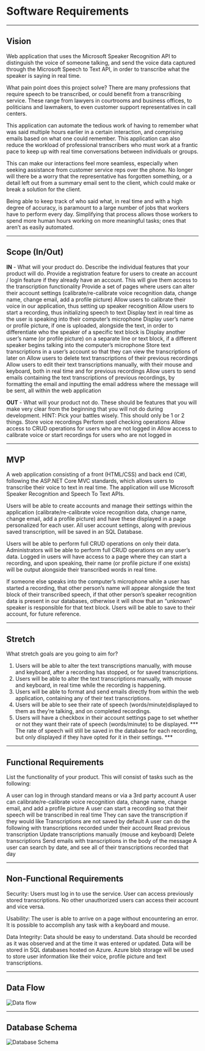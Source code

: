 # Software Requirements

---
## Vision
Web application that uses the Microsoft Speaker Recognition API to distinguish the voice of someone talking, and send the voice data captured through the Microsoft Speech to Text API, in order to transcribe what the speaker is saying in real time.

What pain point does this project solve?
There are many professions that require speech to be transcribed, or could benefit from a transcribing service. These range from lawyers in courtrooms and business offices, to politicians and lawmakers, to even customer support representatives in call centers.

This application can automate the tedious work of having to remember what was said multiple hours earlier in a certain interaction, and comprising emails based on what one could remember. This application can also reduce the workload of professional transcribers who must work at a frantic pace to keep up with real time conversations between individuals or groups.

This can make our interactions feel more seamless, especially when seeking assistance from customer service reps over the phone. No longer will there be a worry that the representative has forgotten something, or a detail left out from a summary email sent to the client, which could make or break a solution for the client.

Being able to keep track of who said what, in real time and with a high degree of accuracy, is paramount to a large number of jobs that workers have to perform every day. Simplifying that process allows those workers to spend more human hours working on more meaningful tasks; ones that aren’t as easily automated.

---
## Scope (In/Out)
**IN** - What will your product do. Describe the individual features that your product will do.
Provide a registration feature for users to create an account / login feature if they already have an account. This will give them access to the transcription functionality
Provide a set of pages where users can alter their account settings (calibrate/re-calibrate voice recognition data, change name, change email, add a profile picture)
Allow users to calibrate their voice in our application, thus setting up speaker recognition
Allow users to start a recording, thus initializing speech to text
Display text in real time as the user is speaking into their computer’s microphone
Display user’s name or profile picture, if one is uploaded, alongside the text, in order to differentiate who the speaker of a specific text block is
Display another user’s name (or profile picture) on a separate line or text block, if a different speaker begins talking into the computer’s microphone
Store text transcriptions in a user’s account so that they can view the transcriptions of later on
Allow users to delete text transcriptions of their previous recordings
Allow users to edit their text transcriptions manually, with their mouse and keyboard, both in real time and for previous recordings
Allow users to send emails containing the text transcriptions of previous recordings, by formatting the email and inputting the email address where the message will be sent, all within the web application

**OUT** - What will your product not do. These should be features that you will make very clear from the beginning that you will not do during development. HINT: Pick your battles wisely. This should only be 1 or 2 things.
Store voice recordings
Perform spell checking operations
Allow access to CRUD operations for users who are not logged in
Allow access to calibrate voice or start recordings for users who are not logged in

---
## MVP
A web application consisting of a front (HTML/CSS) and back end (C#), following the ASP.NET Core MVC standards, which allows users to transcribe their voice to text in real time. The application will use Microsoft Speaker Recognition and Speech To Text APIs. 

Users will be able to create accounts and manage their settings within the application (calibrate/re-calibrate voice recognition data, change name, change email, add a profile picture) and have these displayed in a page personalized for each user. All user account settings, along with previous saved transcription, will be saved in an SQL Database. 

Users will be able to perform full CRUD operations on only their data. Administrators will be able to perform full CRUD operations on any user’s data. Logged in users will have access to a page where they can start a recording, and upon speaking, their name (or profile picture if one exists) will be output alongside their transcribed words in real time. 

If someone else speaks into the computer’s microphone while a user has started a recording, that other person’s name will appear alongside the text block of their transcribed speech, if that other person’s speaker recognition data is present in our databases, otherwise it will show that an “unknown” speaker is responsible for that text block. Users will be able to save to their account, for future reference.

---
## Stretch
What stretch goals are you going to aim for?
1. Users will be able to alter the text transcriptions manually, with mouse and keyboard, after a recording has stopped, or for saved transcriptions.
2. Users will be able to alter the text transcriptions manually, with mouse and keyboard, in real time while the recording is happening.
3. Users will be able to format and send emails directly from within the web application, containing any of their text transcriptions.
4. Users will be able to see their rate of speech (words/minute)displayed to them as they’re talking, and on completed recordings.
5. Users will have a checkbox in their account settings page to set whether or not they want their rate of speech (words/minute) to be displayed. *** The rate of speech will still be saved in the database for each recording, but only displayed if they have opted for it in their settings. ***

---
## Functional Requirements
List the functionality of your product. This will consist of tasks such as the following:

A user can log in through standard means or via a 3rd party account
A user can calibrate/re-calibrate voice recognition data, change name, change email, and add a profile picture
A user can start a recording so that their speech will be transcribed in real time
They can save the transcription if they would like
Transcriptions are not saved by default
A user can do the following with transcriptions recorded under their account
Read previous transcription
Update transcriptions manually (mouse and keyboard)
Delete transcriptions
Send emails with transcriptions in the body of the message
A user can search by date, and see all of their transcriptions recorded that day

---
## Non-Functional Requirements
Security: Users must log in to use the service.  User can access previously stored transcriptions.  No other unauthorized users can access their account and vice versa.

Usability: The user is able to arrive on a page without encountering an error. It is possible to accomplish any task with a keyboard and mouse. 

Data Integrity: Data should be easy to understand. Data should be recorded as it was observed and at the time it was entered or updated. Data will be stored in SQL databases hosted on Azure.  Azure blob storage will be used to store user information like their voice, profile picture and text transcriptions.

---
## Data Flow
![Data flow]()

---
## Database Schema
![Database Schema]()
